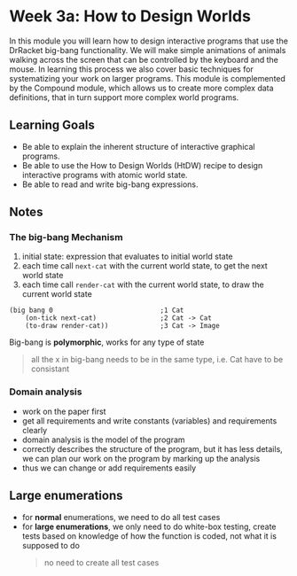 # Week 3a: How to Design Worlds

In this module you will learn how to design interactive programs that use the DrRacket big-bang functionality. We will make simple animations of animals walking across the screen that can be controlled by the keyboard and the mouse. In learning this process we also cover basic techniques for systematizing your work on larger programs. This module is complemented by the Compound module, which allows us to create more complex data definitions, that in turn support more complex world programs.

## Learning Goals

- Be able to explain the inherent structure of interactive graphical programs.
- Be able to use the How to Design Worlds (HtDW) recipe to design interactive programs with atomic world state.
- Be able to read and write big-bang expressions.

## Notes

### The big-bang Mechanism

1. initial state: expression that evaluates to initial world state
2. each time call `next-cat` with the current world state, to get the next world state
3. each time call `render-cat` with the current world state, to draw the current world state

```racket
(big bang 0                           ;1 Cat
    (on-tick next-cat)                ;2 Cat -> Cat
    (to-draw render-cat))             ;3 Cat -> Image

```

Big-bang is **polymorphic**, works for any type of state

> all the x in big-bang needs to be in the same type, i.e. Cat
> have to be consistant

### Domain analysis

- work on the paper first
- get all requirements and write constants (variables) and requirements clearly
- domain analysis is the model of the program
- correctly describes the structure of the program, but it has less details, we can plan our work on the program by marking up the analysis
- thus we can change or add requirements easily

## Large enumerations

- for **normal** enumerations, we need to do all test cases
- for **large enumerations**, we only need to do white-box testing, create tests based on knowledge of how the function is coded, not what it is supposed to do
  > no need to create all test cases
